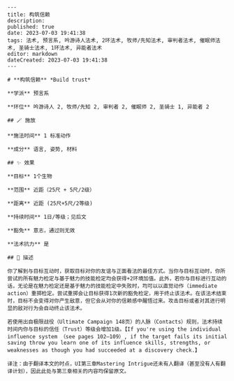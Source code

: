 
    ---
    title: 构筑信赖
    description: 
    published: true
    date: 2023-07-03 19:41:38
    tags: 法术, 预言系, 吟游诗人法术, 2环法术, 牧师/先知法术, 审判者法术, 催眠师法术, 圣骑士法术, 1环法术, 异能者法术
    editor: markdown
    dateCreated: 2023-07-03 19:41:38
    ---

    # **构筑信赖** *Build trust*

    **学派** 预言系 

    **环位** 吟游诗人 2, 牧师/先知 2, 审判者 2, 催眠师 2, 圣骑士 1, 异能者 2

    ## 🪄 施放

    **施法时间** 1 标准动作

    **成分** 语言, 姿势, 材料

    ## ✨ 效果 

    **目标** 1个生物 

    **范围** 近距（25尺 + 5尺/2级）

    **距离** 近距 (25尺+5尺/2等级)  

    **持续时间** 1日/等级；见后文 

    **豁免** 意志，通过则无效

    **法术抗力** 是

    ## 📖 描述

    你了解到与目标互动时，获取目标对你的友谊与正面看法的最佳方式。当你与目标互动时，你所尝试的所有魅力检定与基于魅力的技能检定均会获得+2环境加值。此外，若你与目标进行互动的话，无论是在魅力检定还是基于魅力的技能检定中失败时，均可以以直觉动作（immediate action）重掷检定。尝试重掷会让目标获得1次新的豁免检定，用于终止该法术。在该法术结束时，目标不会变得对你产生敌意，但它会从对你的信赖感中醒悟过来。攻击目标或者对其进行明显的敌对行为会自动终止该法术。

    若使用出自极限战役（Ultimate Campaign 148页）的人脉（Contacts）规则，法术持续时间内你与目标的信任（Trust）等级会增加1级。【If you're using the individual influence system （see pages 102–109）, if the target fails its initial saving throw you learn one of its influence skills, strengths, or weaknesses as though you had succeeded at a discovery check.】

    译注：由于翻译本文的时点，UI第三章Mastering Intrigue还未有人翻译（甚至没有人有翻译计划），因此此处与第三章相关的内容均保留原文。
    